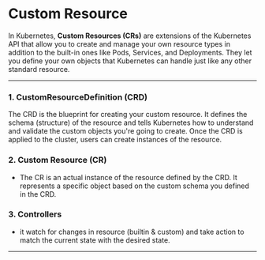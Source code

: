 # Custom Resource
In Kubernetes, **Custom Resources (CRs)** are extensions of the Kubernetes API that allow you to create and manage your own resource types in addition to the built-in ones like Pods, Services, and Deployments. They let you define your own objects that Kubernetes can handle just like any other standard resource.

---

### 1. **CustomResourceDefinition (CRD)**
 The CRD is the blueprint for creating your custom resource. It defines the schema (structure) of the resource and tells Kubernetes how to understand and validate the custom objects you're going to create. Once the CRD is applied to the cluster, users can create instances of the resource.


### 2. **Custom Resource (CR)**
- The CR is an actual instance of the resource defined by the CRD. It represents a specific object based on the custom schema you defined in the CRD.


### 3. **Controllers**
- it watch for changes in resource (builtin & custom) and take action to match the current state with the desired state.

---

